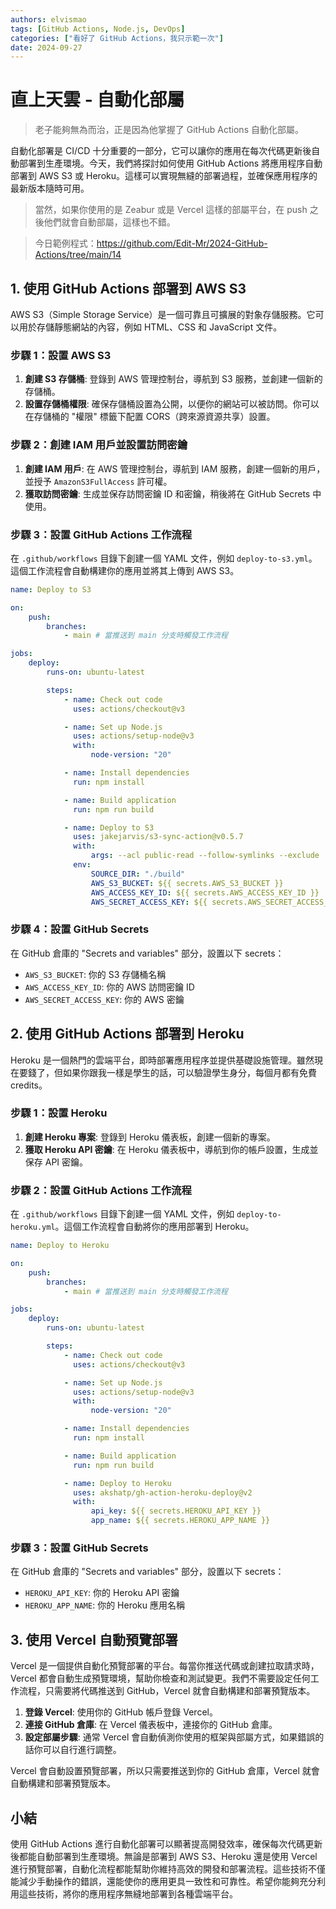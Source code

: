 ```yaml
---
authors: elvismao
tags: [GitHub Actions, Node.js, DevOps]
categories: ["看好了 GitHub Actions，我只示範一次"]
date: 2024-09-27
---
```


# 直上天雲 - 自動化部屬

> 老子能夠無為而治，正是因為他掌握了 GitHub Actions 自動化部屬。

自動化部署是 CI/CD 十分重要的一部分，它可以讓你的應用在每次代碼更新後自動部署到生產環境。今天，我們將探討如何使用 GitHub Actions 將應用程序自動部署到 AWS S3 或 Heroku。這樣可以實現無縫的部署過程，並確保應用程序的最新版本隨時可用。

> 當然，如果你使用的是 Zeabur 或是 Vercel 這樣的部屬平台，在 push 之後他們就會自動部屬，這樣也不錯。

> 今日範例程式：<https://github.com/Edit-Mr/2024-GitHub-Actions/tree/main/14>

## 1. 使用 GitHub Actions 部署到 AWS S3

AWS S3（Simple Storage Service）是一個可靠且可擴展的對象存儲服務。它可以用於存儲靜態網站的內容，例如 HTML、CSS 和 JavaScript 文件。

### 步驟 1：設置 AWS S3

1. **創建 S3 存儲桶**: 登錄到 AWS 管理控制台，導航到 S3 服務，並創建一個新的存儲桶。
2. **設置存儲桶權限**: 確保存儲桶設置為公開，以便你的網站可以被訪問。你可以在存儲桶的 "權限" 標籤下配置 CORS（跨來源資源共享）設置。

### 步驟 2：創建 IAM 用戶並設置訪問密鑰

1. **創建 IAM 用戶**: 在 AWS 管理控制台，導航到 IAM 服務，創建一個新的用戶，並授予 `AmazonS3FullAccess` 許可權。
2. **獲取訪問密鑰**: 生成並保存訪問密鑰 ID 和密鑰，稍後將在 GitHub Secrets 中使用。

### 步驟 3：設置 GitHub Actions 工作流程

在 `.github/workflows` 目錄下創建一個 YAML 文件，例如 `deploy-to-s3.yml`。這個工作流程會自動構建你的應用並將其上傳到 AWS S3。

```yaml
name: Deploy to S3

on:
    push:
        branches:
            - main # 當推送到 main 分支時觸發工作流程

jobs:
    deploy:
        runs-on: ubuntu-latest

        steps:
            - name: Check out code
              uses: actions/checkout@v3

            - name: Set up Node.js
              uses: actions/setup-node@v3
              with:
                  node-version: "20"

            - name: Install dependencies
              run: npm install

            - name: Build application
              run: npm run build

            - name: Deploy to S3
              uses: jakejarvis/s3-sync-action@v0.5.7
              with:
                  args: --acl public-read --follow-symlinks --exclude '.git/*' --exclude 'README.md'
              env:
                  SOURCE_DIR: "./build"
                  AWS_S3_BUCKET: ${{ secrets.AWS_S3_BUCKET }}
                  AWS_ACCESS_KEY_ID: ${{ secrets.AWS_ACCESS_KEY_ID }}
                  AWS_SECRET_ACCESS_KEY: ${{ secrets.AWS_SECRET_ACCESS_KEY }}
```

### 步驟 4：設置 GitHub Secrets

在 GitHub 倉庫的 "Secrets and variables" 部分，設置以下 secrets：

- `AWS_S3_BUCKET`: 你的 S3 存儲桶名稱
- `AWS_ACCESS_KEY_ID`: 你的 AWS 訪問密鑰 ID
- `AWS_SECRET_ACCESS_KEY`: 你的 AWS 密鑰

## 2. 使用 GitHub Actions 部署到 Heroku

Heroku 是一個熱門的雲端平台，即時部署應用程序並提供基礎設施管理。雖然現在要錢了，但如果你跟我一樣是學生的話，可以驗證學生身分，每個月都有免費 credits。

### 步驟 1：設置 Heroku

1. **創建 Heroku 專案**: 登錄到 Heroku 儀表板，創建一個新的專案。
2. **獲取 Heroku API 密鑰**: 在 Heroku 儀表板中，導航到你的帳戶設置，生成並保存 API 密鑰。

### 步驟 2：設置 GitHub Actions 工作流程

在 `.github/workflows` 目錄下創建一個 YAML 文件，例如 `deploy-to-heroku.yml`。這個工作流程會自動將你的應用部署到 Heroku。

```yaml
name: Deploy to Heroku

on:
    push:
        branches:
            - main # 當推送到 main 分支時觸發工作流程

jobs:
    deploy:
        runs-on: ubuntu-latest

        steps:
            - name: Check out code
              uses: actions/checkout@v3

            - name: Set up Node.js
              uses: actions/setup-node@v3
              with:
                  node-version: "20"

            - name: Install dependencies
              run: npm install

            - name: Build application
              run: npm run build

            - name: Deploy to Heroku
              uses: akshatp/gh-action-heroku-deploy@v2
              with:
                  api_key: ${{ secrets.HEROKU_API_KEY }}
                  app_name: ${{ secrets.HEROKU_APP_NAME }}
```

### 步驟 3：設置 GitHub Secrets

在 GitHub 倉庫的 "Secrets and variables" 部分，設置以下 secrets：

- `HEROKU_API_KEY`: 你的 Heroku API 密鑰
- `HEROKU_APP_NAME`: 你的 Heroku 應用名稱

## 3. 使用 Vercel 自動預覽部署

Vercel 是一個提供自動化預覽部署的平台。每當你推送代碼或創建拉取請求時，Vercel 都會自動生成預覽環境，幫助你檢查和測試變更。我們不需要設定任何工作流程，只需要將代碼推送到 GitHub，Vercel 就會自動構建和部署預覽版本。

1. **登錄 Vercel**: 使用你的 GitHub 帳戶登錄 Vercel。
2. **連接 GitHub 倉庫**: 在 Vercel 儀表板中，連接你的 GitHub 倉庫。
3. **設定部屬步驟**: 通常 Vercel 會自動偵測你使用的框架與部屬方式，如果錯誤的話你可以自行進行調整。

Vercel 會自動設置預覽部署，所以只需要推送到你的 GitHub 倉庫，Vercel 就會自動構建和部署預覽版本。

## 小結

使用 GitHub Actions 進行自動化部署可以顯著提高開發效率，確保每次代碼更新後都能自動部署到生產環境。無論是部署到 AWS S3、Heroku 還是使用 Vercel 進行預覽部署，自動化流程都能幫助你維持高效的開發和部署流程。這些技術不僅能減少手動操作的錯誤，還能使你的應用更具一致性和可靠性。希望你能夠充分利用這些技術，將你的應用程序無縫地部署到各種雲端平台。
